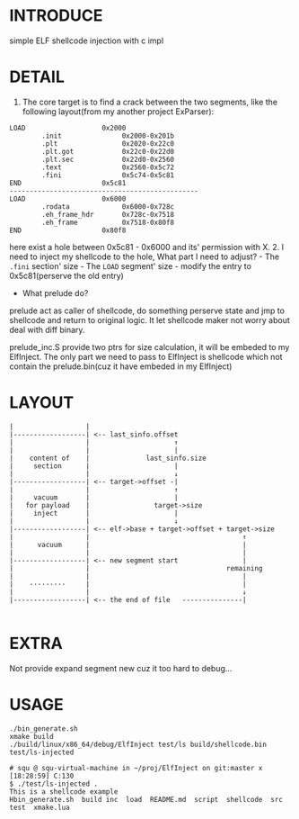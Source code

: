 # INTRODUCE 
simple ELF shellcode injection with c impl

# DETAIL
1. The core target is to find a crack between the two segments, like the following layout(from my another project ExParser):
```shell
LOAD                   0x2000
        .init               0x2000-0x201b
        .plt                0x2020-0x22c0
        .plt.got            0x22c0-0x22d0
        .plt.sec            0x22d0-0x2560
        .text               0x2560-0x5c72
        .fini               0x5c74-0x5c81
END                    0x5c81
-----------------------------------------------
LOAD                   0x6000
        .rodata             0x6000-0x728c
        .eh_frame_hdr       0x728c-0x7518
        .eh_frame           0x7518-0x80f8
END                    0x80f8
```
here exist a hole between 0x5c81 - 0x6000 and its' permission with X.
2. I need to inject my shellcode to the hole, What part I need to adjust?
    - The `.fini` section' size
    - The `LOAD` segment' size
    - modify the entry to 0x5c81(perserve the old entry)

- What prelude do?

prelude act as caller of shellcode, do something perserve state and jmp to shellcode and return to original logic. It let shellcode maker not worry about deal with diff binary.


prelude_inc.S provide two ptrs for size calculation, it will be embeded to my ElfInject. The only part we need to pass to ElfInject is shellcode which not contain the prelude.bin(cuz it 
have embeded in my ElfInject)

# LAYOUT
```shell
|                  |
|------------------| <-- last_sinfo.offset
|                  |                     ↑
|                  |                     |
|    content of    |              last_sinfo.size
|     section      |                     |
|                  |                     ↓
|------------------| <-- target->offset -|
|                  |                     ↑
|     vacuum       |                     |
|   for payload    |                target->size
|     inject       |                     |
|                  |                     ↓
|------------------| <-- elf->base + target->offset + target->size
|                  |                                      ↑
|      vacuum      |                                      |
|                  |                                      |
|------------------| <-- new segment start                |
|                  |                                  remaining
|                  |                                      |
|    ·········     |                                      |
|                  |                                      ↓
|------------------| <-- the end of file   ---------------|


```


# EXTRA

Not provide expand segment new cuz it too hard to debug...

# USAGE

```shell
./bin_generate.sh
xmake build
./build/linux/x86_64/debug/ElfInject test/ls build/shellcode.bin test/ls-injected
```


```shell
# squ @ squ-virtual-machine in ~/proj/ElfInject on git:master x [18:28:59] C:130
$ ./test/ls-injected .
This is a shellcode example
Hbin_generate.sh  build inc  load  README.md  script  shellcode  src  test  xmake.lua
```